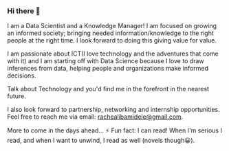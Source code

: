 ### Hi there 👋

I am a Data Scientist and a Knowledge Manager! I am focused on growing an informed society; bringing needed information/knowledge to the right people at the right time. I look forward to doing this giving value for value.

I am passionate about ICT(I love technology and the adventures that come with it) and I am starting off with Data Science because I love to draw inferences from data, helping people and organizations make informed decisions.

Talk about Technology and you'd find me in the forefront in the nearest future. 

I also look forward to partnership, networking and internship opportunities. Feel free to reach me via email: rachealibamidele@gmail.com.

More to come in the days ahead...
⚡ Fun fact: I can read! When I'm serious I read, and when I want to unwind, I read as well (novels though😀).
